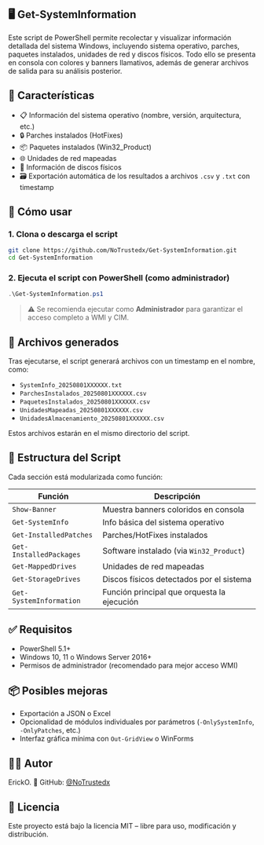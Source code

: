 ## 🖥️ Get-SystemInformation

Este script de PowerShell permite recolectar y visualizar información detallada del sistema Windows, incluyendo sistema operativo, parches, paquetes instalados, unidades de red y discos físicos. Todo ello se presenta en consola con colores y banners llamativos, además de generar archivos de salida para su análisis posterior.

## 🎯 Características

- 📋 Información del sistema operativo (nombre, versión, arquitectura, etc.)
- 🔒 Parches instalados (HotFixes)
- 📦 Paquetes instalados (Win32_Product)
- 🌐 Unidades de red mapeadas
- 💾 Información de discos físicos
- 🗃️ Exportación automática de los resultados a archivos `.csv` y `.txt` con timestamp

## 🚀 Cómo usar

### 1. Clona o descarga el script

```bash
git clone https://github.com/NoTrustedx/Get-SystemInformation.git
cd Get-SystemInformation
````

### 2. Ejecuta el script con PowerShell (como administrador)

```powershell
.\Get-SystemInformation.ps1
```

> ⚠️ Se recomienda ejecutar como **Administrador** para garantizar el acceso completo a WMI y CIM.

## 📁 Archivos generados

Tras ejecutarse, el script generará archivos con un timestamp en el nombre, como:

* `SystemInfo_20250801XXXXXX.txt`
* `ParchesInstalados_20250801XXXXXX.csv`
* `PaquetesInstalados_20250801XXXXXX.csv`
* `UnidadesMapeadas_20250801XXXXXX.csv`
* `UnidadesAlmacenamiento_20250801XXXXXX.csv`

Estos archivos estarán en el mismo directorio del script.

## 📌 Estructura del Script

Cada sección está modularizada como función:

| Función                 | Descripción                                 |
| ----------------------- | ------------------------------------------- |
| `Show-Banner`           | Muestra banners coloridos en consola        |
| `Get-SystemInfo`        | Info básica del sistema operativo           |
| `Get-InstalledPatches`  | Parches/HotFixes instalados                 |
| `Get-InstalledPackages` | Software instalado (via `Win32_Product`)    |
| `Get-MappedDrives`      | Unidades de red mapeadas                    |
| `Get-StorageDrives`     | Discos físicos detectados por el sistema    |
| `Get-SystemInformation` | Función principal que orquesta la ejecución |

## ✅ Requisitos

* PowerShell 5.1+
* Windows 10, 11 o Windows Server 2016+
* Permisos de administrador (recomendado para mejor acceso WMI)

## 📦 Posibles mejoras

* Exportación a JSON o Excel
* Opcionalidad de módulos individuales por parámetros (`-OnlySystemInfo`, `-OnlyPatches`, etc.)
* Interfaz gráfica mínima con `Out-GridView` o WinForms


## 🧑‍💻 Autor

ErickO.
🔗 GitHub: [@NoTrustedx](https://github.com/NoTrustedx)

## 📄 Licencia

Este proyecto está bajo la licencia MIT – libre para uso, modificación y distribución.
